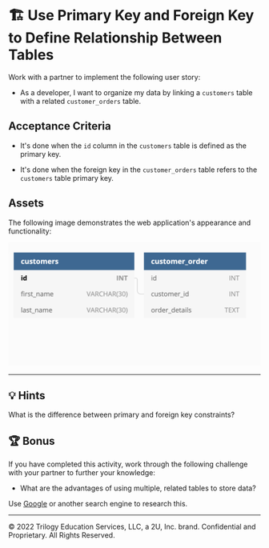 # 🏗️ Use Primary Key and Foreign Key to Define Relationship Between Tables

Work with a partner to implement the following user story:

* As a developer, I want to organize my data by linking a `customers` table with a related `customer_orders` table.

## Acceptance Criteria

* It's done when the `id` column in the `customers` table is defined as the primary key.

* It's done when the foreign key in the `customer_orders` table refers to the `customers` table primary key.

## Assets

The following image demonstrates the web application's appearance and functionality:

![The schema displays a customers table and a customer_order table, each linked by the customer_id value.](assets/image_1.png)

---

## 💡 Hints

What is the difference between primary and foreign key constraints?

## 🏆 Bonus

If you have completed this activity, work through the following challenge with your partner to further your knowledge:

* What are the advantages of using multiple, related tables to store data?

Use [Google](https://www.google.com) or another search engine to research this.

---
© 2022 Trilogy Education Services, LLC, a 2U, Inc. brand. Confidential and Proprietary. All Rights Reserved.
